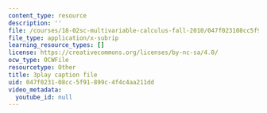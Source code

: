 ```yaml
---
content_type: resource
description: ''
file: /courses/18-02sc-multivariable-calculus-fall-2010/047f023108cc5f91899c4f4c4aa211dd_uaHiAxFESc4.vtt
file_type: application/x-subrip
learning_resource_types: []
license: https://creativecommons.org/licenses/by-nc-sa/4.0/
ocw_type: OCWFile
resourcetype: Other
title: 3play caption file
uid: 047f0231-08cc-5f91-899c-4f4c4aa211dd
video_metadata:
  youtube_id: null
---
```

